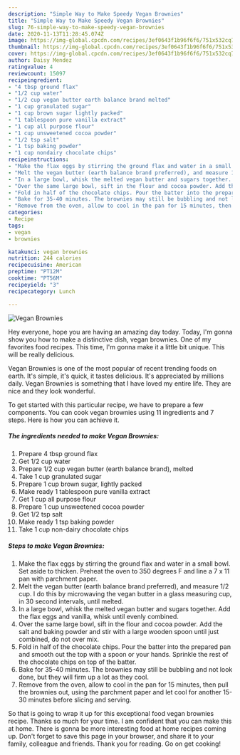 ```yaml
---
description: "Simple Way to Make Speedy Vegan Brownies"
title: "Simple Way to Make Speedy Vegan Brownies"
slug: 76-simple-way-to-make-speedy-vegan-brownies
date: 2020-11-13T11:28:45.074Z
image: https://img-global.cpcdn.com/recipes/3ef0643f1b96f6f6/751x532cq70/vegan-brownies-recipe-main-photo.jpg
thumbnail: https://img-global.cpcdn.com/recipes/3ef0643f1b96f6f6/751x532cq70/vegan-brownies-recipe-main-photo.jpg
cover: https://img-global.cpcdn.com/recipes/3ef0643f1b96f6f6/751x532cq70/vegan-brownies-recipe-main-photo.jpg
author: Daisy Mendez
ratingvalue: 4
reviewcount: 15097
recipeingredient:
- "4 tbsp ground flax"
- "1/2 cup water"
- "1/2 cup vegan butter earth balance brand melted"
- "1 cup granulated sugar"
- "1 cup brown sugar lightly packed"
- "1 tablespoon pure vanilla extract"
- "1 cup all purpose flour"
- "1 cup unsweetened cocoa powder"
- "1/2 tsp salt"
- "1 tsp baking powder"
- "1 cup nondairy chocolate chips"
recipeinstructions:
- "Make the flax eggs by stirring the ground flax and water in a small bowl. Set aside to thicken. Preheat the oven to 350 degrees F and line a 7 x 11 pan with parchment paper."
- "Melt the vegan butter (earth balance brand preferred), and measure 1/2 cup. I do this by microwaving the vegan butter in a glass measuring cup, in 30 second intervals, until melted."
- "In a large bowl, whisk the melted vegan butter and sugars together. Add the flax eggs and vanilla, whisk until evenly combined."
- "Over the same large bowl, sift in the flour and cocoa powder. Add the salt and baking powder and stir with a large wooden spoon until just combined, do not over mix."
- "Fold in half of the chocolate chips. Pour the batter into the prepared pan and smooth out the top with a spoon or your hands. Sprinkle the rest of the chocolate chips on top of the batter."
- "Bake for 35-40 minutes. The brownies may still be bubbling and not look done, but they will firm up a lot as they cool."
- "Remove from the oven, allow to cool in the pan for 15 minutes, then pull the brownies out, using the parchment paper and let cool for another 15-30 minutes before slicing and serving."
categories:
- Recipe
tags:
- vegan
- brownies

katakunci: vegan brownies 
nutrition: 244 calories
recipecuisine: American
preptime: "PT12M"
cooktime: "PT56M"
recipeyield: "3"
recipecategory: Lunch

---
```



![Vegan Brownies](https://img-global.cpcdn.com/recipes/3ef0643f1b96f6f6/751x532cq70/vegan-brownies-recipe-main-photo.jpg)

Hey everyone, hope you are having an amazing day today. Today, I'm gonna show you how to make a distinctive dish, vegan brownies. One of my favorites food recipes. This time, I'm gonna make it a little bit unique. This will be really delicious.

Vegan Brownies is one of the most popular of recent trending foods on earth. It's simple, it's quick, it tastes delicious. It's appreciated by millions daily. Vegan Brownies is something that I have loved my entire life. They are nice and they look wonderful.




To get started with this particular recipe, we have to prepare a few components. You can cook vegan brownies using 11 ingredients and 7 steps. Here is how you can achieve it.

<!--inarticleads1-->

##### The ingredients needed to make Vegan Brownies:

1. Prepare 4 tbsp ground flax
1. Get 1/2 cup water
1. Prepare 1/2 cup vegan butter (earth balance brand), melted
1. Take 1 cup granulated sugar
1. Prepare 1 cup brown sugar, lightly packed
1. Make ready 1 tablespoon pure vanilla extract
1. Get 1 cup all purpose flour
1. Prepare 1 cup unsweetened cocoa powder
1. Get 1/2 tsp salt
1. Make ready 1 tsp baking powder
1. Take 1 cup non-dairy chocolate chips




<!--inarticleads2-->

##### Steps to make Vegan Brownies:

1. Make the flax eggs by stirring the ground flax and water in a small bowl. Set aside to thicken. Preheat the oven to 350 degrees F and line a 7 x 11 pan with parchment paper.
1. Melt the vegan butter (earth balance brand preferred), and measure 1/2 cup. I do this by microwaving the vegan butter in a glass measuring cup, in 30 second intervals, until melted.
1. In a large bowl, whisk the melted vegan butter and sugars together. Add the flax eggs and vanilla, whisk until evenly combined.
1. Over the same large bowl, sift in the flour and cocoa powder. Add the salt and baking powder and stir with a large wooden spoon until just combined, do not over mix.
1. Fold in half of the chocolate chips. Pour the batter into the prepared pan and smooth out the top with a spoon or your hands. Sprinkle the rest of the chocolate chips on top of the batter.
1. Bake for 35-40 minutes. The brownies may still be bubbling and not look done, but they will firm up a lot as they cool.
1. Remove from the oven, allow to cool in the pan for 15 minutes, then pull the brownies out, using the parchment paper and let cool for another 15-30 minutes before slicing and serving.




So that is going to wrap it up for this exceptional food vegan brownies recipe. Thanks so much for your time. I am confident that you can make this at home. There is gonna be more interesting food at home recipes coming up. Don't forget to save this page in your browser, and share it to your family, colleague and friends. Thank you for reading. Go on get cooking!
